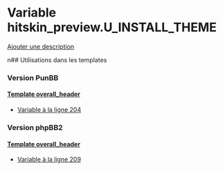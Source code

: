 # Variable hitskin_preview.U_INSTALL_THEME
[Ajouter une description](https://fa-tvars.appspot.com/hitskin_preview.U_INSTALL_THEME)

n## Utilisations dans les templates

### Version PunBB

#### [Template overall_header](punbb/overall_header.md)
* [Variable à la ligne 204](../punbb/overall_header.tpl#L204)

### Version phpBB2

#### [Template overall_header](subsilver/overall_header.md)
* [Variable à la ligne 209](../subsilver/overall_header.tpl#L209)